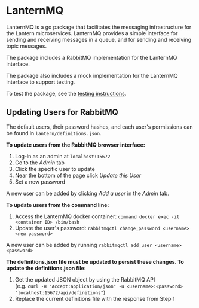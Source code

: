 # LanternMQ

LanternMQ is a go package that facilitates the messaging infrastructure for the Lantern microservices. LanternMQ provides a simple interface for sending and receiving messages in a queue, and for sending and receiving topic messages.

The package includes a RabbitMQ implementation for the LanternMQ interface.

The package also includes a mock implementation for the LanternMQ interface to support testing.

To test the package, see the [testing instructions](test/README.md).

## Updating Users for RabbitMQ

The default users, their password hashes, and each user's permissions can be found in `lantern/definitions.json`.

**To update users from the RabbitMQ browser interface:**
1. Log-in as an admin at `localhost:15672`
2. Go to the *Admin* tab
3. Click the specific user to update
4. Near the bottom of the page click *Update this User*
5. Set a new password

A new user can be added by clicking *Add a user* in the *Admin* tab.
  
**To update users from the command line:**
1. Access the LanternMQ docker container: `command docker exec -it <container ID> /bin/bash`
2. Update the user's password: `rabbitmqctl change_password <username> <new password>`

A new user can be added by running `rabbitmqctl add_user <username> <password>`

**The definitions.json file must be updated to persist these changes. To update the definitions.json file:**
1. Get the updated JSON object by using the RabbitMQ API <br>
  (e.g. `curl -H "Accept:application/json" -u <username>:<password> "localhost:15672/api/definitions"`)
2. Replace the current definitions file with the response from Step 1
